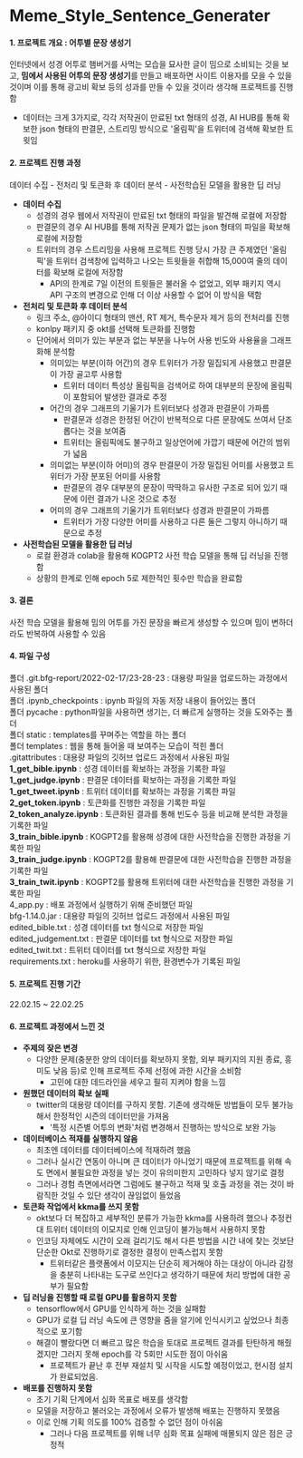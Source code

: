 # Meme_Style_Sentence_Generater
#### 1. 프로젝트 개요 : 어투별 문장 생성기
인터넷에서 성경 어투로 햄버거를 사먹는 모습을 묘사한 글이 밈으로 소비되는 것을 보고, **밈에서 사용된 어투의 문장 생성기**를 만들고 배포하면 사이트 이용자를 모을 수 있을 것이며 이를 통해 광고비 확보 등의 성과를 만들 수 있을 것이라 생각해 프로젝트를 진행함
- 데이터는 크게 3가지로, 각각 저작권이 만료된 txt 형태의 성경, AI HUB를 통해 확보한 json 형태의 판결문, 스트리밍 방식으로 '올림픽'을 트위터에 검색해 확보한 트윗임

#### 2. 프로젝트 진행 과정
데이터 수집 - 전처리 및 토큰화 후 데이터 분석 - 사전학습된 모델을 활용한 딥 러닝
- **데이터 수집**
  - 성경의 경우 웹에서 저작권이 만료된 txt 형태의 파일을 발견해 로컬에 저장함
  - 판결문의 경우 AI HUB를 통해 저작권 문제가 없는  json 형태의 파일을 확보해 로컬에 저장함
  - 트위터의 경우 스트리밍을 사용해 프로젝트 진행 당시 가장 큰 주제였던 '올림픽'을 트위터 검색창에 입력하고 나오는 트윗들을 취합해 15,000여 줄의 데이터를 확보해 로컬에 저장함
    - API의 한계로 7일 이전의 트윗들은 불러올 수 없었고, 외부 패키지 역시 API 구조의 변경으로 인해 더 이상 사용할 수 없어 이 방식을 택함
- **전처리 및 토큰화 후 데이터 분석**
  - 링크 주소, @아이디 형태의 맨션, RT 제거, 특수문자 제거 등의 전처리를 진행
  - konlpy 패키지 중 okt를 선택해 토큰화를 진행함
  - 단어에서 의미가 있는 부분과 없는 부분을 나누어 사용 빈도와 사용율을 그래프화해 분석함
    - 의미있는 부분(이하 어간)의 경우 트위터가 가장 밀집되게 사용했고 판결문이 가장 골고루 사용함
      - 트위터 데이터 특성상 올림픽을 검색어로 하여 대부분의 문장에 올림픽이 포함되어 발생한 결과로 추정
    - 어간의 경우 그래프의 기울기가 트위터보다 성경과 판결문이 가파름
      - 판결문과 성경은 한정된 어간이 반복적으로 다른 문장에도 쓰여서 단조롭다는 것을 보여줌
      - 트위터는 올림픽에도 불구하고 일상언어에 가깝기 때문에 어간의 범위가 넓음
    - 의미없는 부분(이하 어미)의 경우 판결문이 가장 밀집된 어미를 사용했고 트위터가 가장 분포된 어미를 사용함
      - 판결문의 경우 대부분의 문장이 딱딱하고 유사한 구조로 되어 있기 때문에 이런 결과가 나온 것으로 추정
    - 어미의 경우 그래프의 기울기가 트위터보다 성경과 판결문이 가파름
      - 트위터가 가장 다양한 어미를 사용하고 다른 둘은  그렇지 아니하기 때문으로 추정
- **사전학습된 모델을 활용한 딥 러닝**
  - 로컬 환경과 colab을 활용해 KOGPT2 사전 학습 모델을 통해 딥 러닝을 진행함
  - 상황의 한계로 인해 epoch 5로 제한적인 횟수만 학습을 완료함

#### 3. 결론
사전 학습 모델을 활용해 밈의 어투를 가진 문장을 빠르게 생성할 수 있으며 밈이 변하더라도 반복하여 사용할 수 있음

#### 4. 파일 구성
폴더 .git.bfg-report/2022-02-17/23-28-23 : 대용량 파일을 업로드하는 과정에서 사용된 폴더  
폴더 .ipynb_checkpoints : ipynb 파일의 자동 저장 내용이 들어있는 폴더  
폴더 pycache : python파일을 사용하면 생기는, 더 빠르게 실행하는 것을 도와주는 폴더  
폴더 static : templates를 꾸며주는 역할을 하는 폴더  
폴더 templates : 웹을 통해 들어올 때 보여주는 모습이 적힌 폴더  
.gitattributes : 대용량 파일의 깃허브 업로드 과정에서 사용된 파일  
**1_get_bible.ipynb** : 성경 데이터를 확보하는 과정을 기록한 파일  
**1_get_judge.ipynb** : 판결문 데이터를 확보하는 과정을 기록한 파일  
**1_get_tweet.ipynb** : 트위터 데이터를 확보하는 과정을 기록한 파일  
**2_get_token.ipynb** : 토큰화를 진행한 과정을 기록한 파일  
**2_token_analyze.ipynb** : 토큰화된 결과를 통해 빈도수 등을 비교해 분석한 과정을 기록한 파일  
**3_train_bible.ipynb** : KOGPT2를 활용해 성경에 대한 사전학습을 진행한 과정을 기록한 파일  
**3_train_judge.ipynb** : KOGPT2를 활용해 판결문에 대한 사전학습을 진행한 과정을 기록한 파일  
**3_train_twit.ipynb** : KOGPT2를 활용해 트위터에 대한 사전학습을 진행한 과정을 기록한 파일  
4_app.py : 배포 과정에서 실행하기 위해 준비했던 파일  
bfg-1.14.0.jar : 대용량 파일의 깃허브 업로드 과정에서 사용된 파일  
edited_bible.txt : 성경 데이터를 txt 형식으로 저장한 파일  
edited_judgement.txt : 판결문 데이터를 txt 형식으로 저장한 파일  
edited_twit.txt : 트위터 데이터를 txt 형식으로 저장한 파일  
requirements.txt : heroku를 사용하기 위한, 환경변수가 기록된 파일  

#### 5. 프로젝트 진행 기간
22.02.15 ~ 22.02.25

#### 6. 프로젝트 과정에서 느낀 것
- **주제의 잦은 변경**
    - 다양한 문제(충분한 양의 데이터를 확보하지 못함, 외부 패키지의 지원 종료, 흥미도 낮음 등)로 인해 프로젝트 주제 선정에 과한 시간을 소비함
      - 고민에 대한 데드라인을 세우고 필히 지켜야 함을 느낌
- **원했던 데이터의 확보 실패**
  - twitter의 대용량 데이터를 구하지 못함. 기존에 생각해둔 방법들이 모두 불가능해서 한정적인 시즌의 데이터만을 가져옴
    - '특정 시즌별 어투의 변화'처럼 변경해서 진행하는 방식으로 보완 가능
- **데이터베이스 적재를 실행하지 않음**
    - 최초엔 데이터를 데이터베이스에 적재하려 했음
    - 그러나 실시간 연동이 아니며 큰 데이터가 아니었기 때문에 프로젝트를 위해 속도 면에서 불필요한 과정을 넣는 것이 유의미한지 고민하다 넣지 않기로 결정
    - 그러나 경험 측면에서라면 그럼에도 불구하고 적재 및 호출 과정을 겪는 것이 바람직한 것일 수 있단 생각이 끊임없이 들었음
- **토큰화 작업에서 kkma를 쓰지 못함**
    - okt보다 더 복잡하고 세부적인 분류가 가능한 kkma를 사용하려 했으나 추정컨대 트위터 데이터의 이모지로 인해 인코딩이 불가능해서 사용하지 못함
    - 인코딩 자체에도 시간이 오래 걸리기도 해서 다른 방법을 시간 내에 찾는 것보단 단순한 Okt로 진행하기로 결정한 결정이 만족스럽지 못함
      - 트위터같은 플랫폼에서 이모지는 단순히 제거해야 하는 대상이 아니라 감정을 충분히 나타내는 도구로 쓰인다고 생각하기 때문에 처리 방법에 대한 공부가 필요함
- **딥 러닝을 진행할 때 로컬 GPU를 활용하지 못함**
  - tensorflow에서 GPU를 인식하게 하는 것을 실패함
  - GPU가 로컬 딥 러닝 속도에 큰 영향을 줌을 알기에 인식시키고 싶었으나 최종적으로 포기함
  - 해결이 빨랐다면 더 빠르고 많은 학습을 토대로 프로젝트 결과를 탄탄하게 해줬겠지만 그러지 못해 epoch를 각 5회만 시도한 점이 아쉬움
    - 프로젝트가 끝난 후 전부 재설치 및 시작을 시도할 예정이었고, 현시점 설치가 완료되었음.
- **배포를 진행하지 못함**
  - 초기 기획 단계에서 심화 목표로 배포를 생각함
  - 모델을 저장하고 불러오는 과정에서 오류가 발생해 배포는 진행하지 못했음
  - 이로 인해 기획 의도를 100% 검증할 수 없던 점이 아쉬움
    - 그러나 다음 프로젝트를 위해 너무 심화 목표 실패에 매몰되지 않은 점은 긍정적
